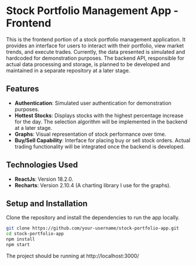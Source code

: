 # Stock Portfolio Management App - Frontend

This is the frontend portion of a stock portfolio management application. It provides an interface for users to interact with their portfolio, view market trends, and execute trades. Currently, the data presented is simulated and hardcoded for demonstration purposes. The backend API, responsible for actual data processing and storage, is planned to be developed and maintained in a separate repository at a later stage.


## Features

- **Authentication**: Simulated user authentication for demonstration purposes.
- **Hottest Stocks**: Displays stocks with the highest percentage increase for the day. The selection algorithm will be implemented in the backend at a later stage.
- **Graphs**: Visual representation of stock performance over time.
- **Buy/Sell Capability**: Interface for placing buy or sell stock orders. Actual trading functionality will be integrated once the backend is developed.

## Technologies Used

- **ReactJs**: Version 18.2.0.
- **Recharts**: Version 2.10.4 (A charting library I use for the graphs).

## Setup and Installation

Clone the repository and install the dependencies to run the app locally.

```bash
git clone https://github.com/your-username/stock-portfolio-app.git
cd stock-portfolio-app
npm install
npm start
```

The project should be running at http://localhost:3000/